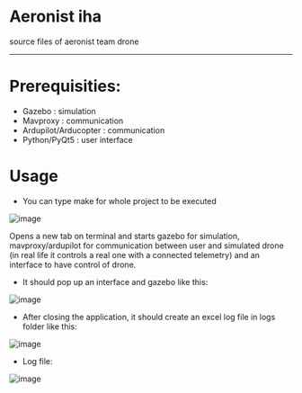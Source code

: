 # Aeronist iha
source files of aeronist team drone

---

# Prerequisities:
  - Gazebo : simulation
  - Mavproxy : communication
  - Ardupilot/Arducopter : communication
  - Python/PyQt5 : user interface

# Usage
- You can type make for whole project to be executed

![image](https://user-images.githubusercontent.com/75154294/188284058-df8ec2e2-f4c2-4f62-9bfd-9820ee374286.png)

Opens a new tab on terminal and starts gazebo for simulation, mavproxy/ardupilot for communication between user and simulated drone (in real life it controls a real one with a connected telemetry) and an interface to have control of drone.


- It should pop up an interface and gazebo like this:

![image](https://user-images.githubusercontent.com/75154294/188283737-845f9203-9e4c-49b9-bbbc-3e30ebb87ebb.png)


- After closing the application, it should create an excel log file in logs folder like this:

![image](https://user-images.githubusercontent.com/75154294/188284176-8f20fdeb-d87e-44d5-8aa8-8915bbc79df0.png)

- Log file:

![image](https://user-images.githubusercontent.com/75154294/188284244-f6569a77-e45b-4f26-afaa-3d8f00de0458.png)
